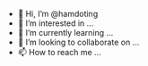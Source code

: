 - 👋 Hi, I’m @hamdoting
- 👀 I’m interested in ...
- 🌱 I’m currently learning ...
- 💞️ I’m looking to collaborate on ...
- 📫 How to reach me ...

<!---
hamdoting/hamdoting is a ✨ special ✨ repository because its `README.md` (this file) appears on your GitHub profile.
You can click the Preview link to take a look at your changes.
--->
